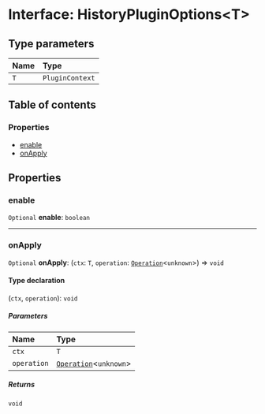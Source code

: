 # Interface: HistoryPluginOptions\<T>

## Type parameters

| Name | Type |
| :------ | :------ |
| `T` | `PluginContext` |

## Table of contents

### Properties

* [enable](/auto-docs/free-history-plugin/interfaces/HistoryPluginOptions.md#enable)
* [onApply](/auto-docs/free-history-plugin/interfaces/HistoryPluginOptions.md#onapply)

## Properties

### enable

`Optional` **enable**: `boolean`

***

### onApply

`Optional` **onApply**: (`ctx`: `T`, `operation`: [`Operation`](/auto-docs/free-history-plugin/interfaces/Operation.md)<`unknown`>) => `void`

#### Type declaration

(`ctx`, `operation`): `void`

##### Parameters

| Name | Type |
| :------ | :------ |
| `ctx` | `T` |
| `operation` | [`Operation`](/auto-docs/free-history-plugin/interfaces/Operation.md)<`unknown`> |

##### Returns

`void`
